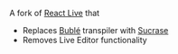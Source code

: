 A fork of [React Live](https://github.com/FormidableLabs/react-live) that
- Replaces [Bublé](https://github.com/bublejs/buble) transpiler with [Sucrase](https://github.com/alangpierce/sucrase)
- Removes Live Editor functionality
